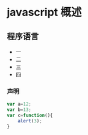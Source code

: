 # javascript 概述

## 程序语言

* 一
* 二
* 三
* 四

### 声明

```javascript
var a=12;
var b=13;
var c=function(){
	alert(3);
}
```